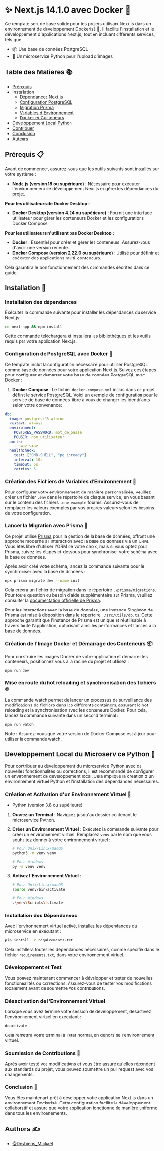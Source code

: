 # ✨ Next.js 14.1.0 avec Docker 🐳

Ce template sert de base solide pour les projets utilisant Next.js dans un environnement de développement Dockerisé 🚀. Il facilite l'installation et le développement d'applications Next.js, tout en incluant différents services, tels que :

- 📦 Une base de données PostgreSQL
- 🌅 Un microservice Python pour l'upload d'images

## Table des Matières 📚

- [Prérequis](#prérequis-)
- [Installation](#installation-)
  - [Dépendances Next.js](#installation-des-dépendances)
  - [Configuration PostgreSQL](#configuration-de-postgresql-avec-docker-)
  - [Migration Prisma](#lancer-la-migration-avec-prisma-)
  - [Variables d'Environnement](#création-des-fichiers-de-variables-denvironnement-)
  - [Docker et Conteneurs](#création-de-limage-docker-et-démarrage-des-conteneurs-)
- [Développement Local Python](#développement-local-du-microservice-python-)
- [Contribuer](#soumission-de-contributions-)
- [Conclusion](#conclusion-)
- [Auteurs](#authors-%EF%B8%8F)

## Prérequis 📋

Avant de commencer, assurez-vous que les outils suivants sont installés sur votre système :

- **Node.js (version 18 ou supérieure)** : Nécessaire pour exécuter l'environnement de développement Next.js et gérer les dépendances du projet.

**Pour les utilisateurs de Docker Desktop :**

- **Docker Desktop (version 4.24 ou supérieure)** : Fournit une interface utilisateur pour gérer les conteneurs Docker et les configurations Docker Compose.

**Pour les utilisateurs n'utilisant pas Docker Desktop :**

- **Docker** : Essentiel pour créer et gérer les conteneurs. Assurez-vous d'avoir une version récente.
- **Docker Compose (version 2.22.0 ou supérieure)** : Utilisé pour définir et exécuter des applications multi-conteneurs.

Cela garantira le bon fonctionnement des commandes décrites dans ce guide.

## Installation 💾

### Installation des dépendances

Exécutez la commande suivante pour installer les dépendances du service Next.js:

```bash
cd next-app && npm install
```

Cette commande téléchargera et installera les bibliothèques et les outils requis par votre application Next.js.

### Configuration de PostgreSQL avec Docker 🐘

Ce template inclut la configuration nécessaire pour utiliser PostgreSQL comme base de données pour votre application Next.js. Suivez ces étapes pour configurer et démarrer votre base de données PostgreSQL avec Docker :

1. **Docker Compose** : Le fichier `docker-compose.yml` inclus dans ce projet définit le service PostgreSQL. Voici un exemple de configuration pour le service de base de données, libre à vous de changer les identifiants selon votre convenance:

```yaml
db:
  image: postgres:16-alpine
  restart: always
  environment:
    POSTGRES_PASSWORD: mot_de_passe
    PGUSER: nom_utilisateur
  ports:
    - 5432:5432
  healthcheck:
    test: ["CMD-SHELL", "pg_isready"]
    interval: 10s
    timeout: 5s
    retries: 5
```

### Création des Fichiers de Variables d'Environnement 🔑

Pour configurer votre environnement de manière personnalisée, veuillez créer un fichier `.env` dans le répertoire de chaque service, en vous basant sur le contenu des fichiers `.env.example` fournis. Assurez-vous de remplacer les valeurs exemples par vos propres valeurs selon les besoins de votre configuration.

### Lancer la Migration avec Prisma 🔄

Ce projet utilise [Prisma](https://www.prisma.io/docs/) pour la gestion de la base de données, offrant une approche moderne à l'interaction avec la base de données via un ORM. Vous êtes libre d'utiliser l'ORM de votre choix, mais si vous optez pour Prisma, suivez les étapes ci-dessous pour synchroniser votre schéma avec la base de données.

Après avoir créé votre schéma, lancez la commande suivante pour le synchroniser avec la base de données :

```bash
npx prisma migrate dev --name init
```

Cela créera un fichier de migration dans le répertoire `./prisma/migrations`. Pour toute question ou besoin d'aide supplémentaire sur Prisma, veuillez consulter la [documentation officielle de Prisma](https://www.prisma.io/docs/).

Pour les interactions avec la base de données, une instance Singleton de Prisma est mise à disposition dans le répertoire `./src/utils/db.ts`. Cette approche garantit que l'instance de Prisma est unique et réutilisable à travers toute l'application, optimisant ainsi les performances et l'accès à la base de données.


### Création de l'Image Docker et Démarrage des Conteneurs 📦

Pour construire les images Docker de votre application et démarrer les conteneurs, positionnez vous à la racine du projet et utilisez :

```bash
npm run dev
```

### Mise en route du hot reloading et synchronisation des fichiers 🔥

La commande watch permet de lancer un processus de surveillance des modifications de fichiers dans les différents containers, assurant le hot reloading et la synchronisation avec les conteneurs Docker.
Pour cela, lancez la commande suivante dans un second terminal :

```bash
npm run watch
```

Note : Assurez-vous que votre version de Docker Compose est à jour pour utiliser la commande watch.

## Développement Local du Microservice Python 🐍

Pour contribuer au développement du microservice Python avec de nouvelles fonctionnalités ou corrections, il est recommandé de configurer un environnement de développement local. Cela implique la création d'un environnement virtuel Python et l'installation des dépendances nécessaires.

### Création et Activation d'un Environnement Virtuel 🤖

- Python (version 3.8 ou supérieure)

1. **Ouvrez un Terminal** : Naviguez jusqu'au dossier contenant le microservice Python.

2. **Créez un Environnement Virtuel** : Exécutez la commande suivante pour créer un environnement virtuel. Remplacez `venv` par le nom que vous souhaitez donner à votre environnement virtuel :

   ```bash
   # Pour Unix/Linux/macOS
   python3 -m venv venv

   # Pour Windows
   py -m venv venv
   ```

3. **Activez l'Environnement Virtuel** :

   ```bash
   # Pour Unix/Linux/macOS
   source venv/bin/activate

   # Pour Windows
   .\venv\Scripts\activate
   ```

### Installation des Dépendances

Avec l'environnement virtuel activé, installez les dépendances du microservice en exécutant :

```bash
pip install -r requirements.txt
```

Cela installera toutes les dépendances nécessaires, comme spécifié dans le fichier `requirements.txt`, dans votre environnement virtuel.

### Développement et Test

Vous pouvez maintenant commencer à développer et tester de nouvelles fonctionnalités ou corrections. Assurez-vous de tester vos modifications localement avant de soumettre vos contributions.

### Désactivation de l'Environnement Virtuel

Lorsque vous avez terminé votre session de développement, désactivez l'environnement virtuel en exécutant :

```bash
deactivate
```

Cela remettra votre terminal à l'état normal, en dehors de l'environnement virtuel.

### Soumission de Contributions 🤝

Après avoir testé vos modifications et vous être assuré qu'elles répondent aux standards du projet, vous pouvez soumettre un pull request avec vos changements.

### Conclusion 🎉

Vous êtes maintenant prêt à développer votre application Next.js dans un environnement Dockerisé. Cette configuration facilite le développement collaboratif et assure que votre application fonctionne de manière uniforme dans tous les environnements.

## Authors ✍️

- [@Desbiens_Mickaël](https://github.com/Desbiens-Mickael)

